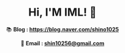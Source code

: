 
<div align=center>

# Hi, I'M IML! 👋

📚 **Blog : https://blog.naver.com/shino1025**

📧 **Email : shin10256@gmail.com**

</div>
